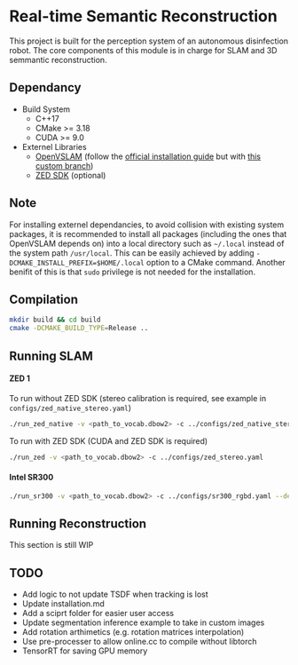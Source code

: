 # Real-time Semantic Reconstruction

This project is built for the perception system of an autonomous disinfection robot. The core
components of this module is in charge for SLAM and 3D semmantic reconstruction.

## Dependancy
* Build System
    * C++17
    * CMake >= 3.18
    * CUDA >= 9.0
* Externel Libraries
    * [OpenVSLAM](https://github.com/xdspacelab/openvslam)
      (follow the
      [official installation guide](https://openvslam.readthedocs.io/en/master/installation.html)
      but with
      [this custom branch](https://github.com/alvinsunyixiao/openvslam/tree/system_inherit))
    * [ZED SDK](https://www.stereolabs.com/developers/release/) (optional)

## Note

For installing externel dependancies, to avoid collision with existing system packages, it is
recommended to install all packages (including the ones that OpenVSLAM depends on) into
a local directory such as `~/.local` instead of the system path `/usr/local`. This can
be easily achieved by adding `-DCMAKE_INSTALL_PREFIX=$HOME/.local` option to a CMake command.
Another benifit of this is that `sudo` privilege is not needed for the installation.

## Compilation

```bash
mkdir build && cd build
cmake -DCMAKE_BUILD_TYPE=Release ..
```

## Running SLAM

#### ZED 1

To run without ZED SDK (stereo calibration is required,
                        see example in `configs/zed_native_stereo.yaml`)

```bash
./run_zed_native -v <path_to_vocab.dbow2> -c ../configs/zed_native_stereo.yaml --devid 0
```

To run with ZED SDK (CUDA and ZED SDK is required)

```bash
./run_zed -v <path_to_vocab.dbow2> -c ../configs/zed_stereo.yaml
```

#### Intel SR300

```bash
./run_sr300 -v <path_to_vocab.dbow2> -c ../configs/sr300_rgbd.yaml --depth
```

## Running Reconstruction

This section is still WIP

## TODO

- Add logic to not update TSDF when tracking is lost
- Update installation.md
- Add a sciprt folder for easier user access
- Update segmentation inference example to take in custom images
- Add rotation arthimetics (e.g. rotation matrices interpolation)
- Use pre-processer to allow online.cc to compile without libtorch
- TensorRT for saving GPU memory
